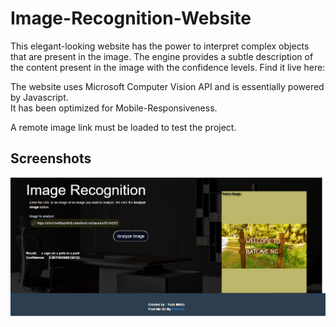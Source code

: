 # Image-Recognition-Website
This elegant-looking website has the power to interpret complex objects that are present in the image. The engine provides a subtle description of the content present in the image with the confidence levels. Find it live here: 

The website uses Microsoft Computer Vision API and is essentially powered by Javascript.  
It has been optimized for Mobile-Responsiveness.  

A remote image link must be loaded to test the project.

## Screenshots

!["Could not load image"](Screenshot.png)
